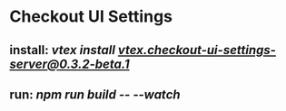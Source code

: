 # Checkout UI Settings
 ## install: *vtex install vtex.checkout-ui-settings-server@0.3.2-beta.1*
 ## run: *npm run build -- --watch*